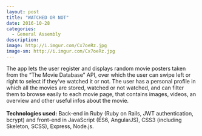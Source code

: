 ```yaml
---
layout: post
title: "WATCHED OR NOT"
date: 2016-10-28
categories:
  - General Assembly
description:
image: http://i.imgur.com/Cx7oeRz.jpg
image-sm: http://i.imgur.com/Cx7oeRz.jpg
---
```

The app lets the user register and displays random movie posters taken from the “The Movie Database” API, over which the user can swipe left or right to select if they’ve watched it or not. The user has a personal profile in which all the movies are stored, watched or not watched, and can filter them to browse easily to each movie page, that contains images, videos, an overview and other useful infos about the movie.
<br>
<br>
<strong>Technologies used:</strong> Back-end in Ruby (Ruby on Rails, JWT authentication, bcrypt) and front-end in JavaScript (ES6, AngularJS), CSS3 (including Skeleton, SCSS), Express, Node.js.
